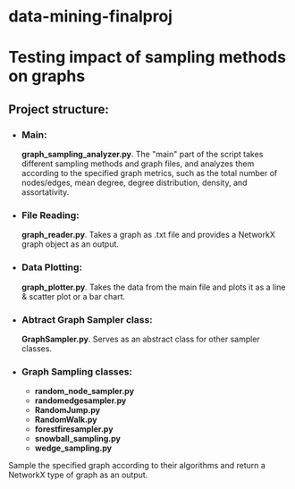 # data-mining-finalproj
# Testing impact of sampling methods on graphs

## Project structure: 
- ### Main:
  **graph_sampling_analyzer.py**. The "main" part of the script takes different sampling methods and graph files, and analyzes them according to the specified graph metrics, such as the total number of nodes/edges, mean degree, degree distribution, density, and assortativity.
- ### File Reading:
  **graph_reader.py**. Takes a graph as .txt file and provides a NetworkX graph object as an output.
- ### Data Plotting:
  **graph_plotter.py**. Takes the data from the main file and plots it as a line & scatter plot or a bar chart.
- ### Abtract Graph Sampler class:
  **GraphSampler.py**. Serves as an abstract class for other sampler classes.
- ### Graph Sampling classes:
  - **random_node_sampler.py**
  - **randomedgesampler.py**
  - **RandomJump.py**
  - **RandomWalk.py**
  - **forestfiresampler.py**
  - **snowball_sampling.py**
  - **wedge_sampling.py**

Sample the specified graph according to their algorithms and return a NetworkX type of graph as an output. 
